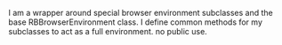 I am a wrapper around special browser environment subclasses andthe base RBBrowserEnvironment class. I define common methodsfor my subclasses to act as a full environment.no public use.